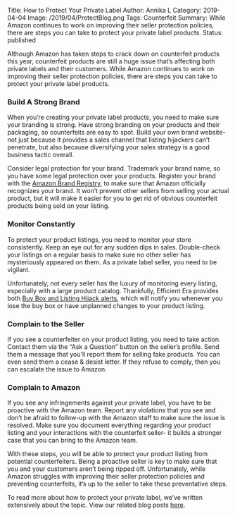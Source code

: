 Title: How to Protect Your Private Label
Author: Annika L
Category: 2019-04-04
Image: /2019/04/ProtectBlog.png
Tags: Counterfeit
Summary: While Amazon continues to work on improving their seller protection policies, there are steps you can take to protect your private label products. 
Status: published

Although Amazon has taken steps to crack down on counterfeit products this year, counterfeit products are still a huge issue that’s affecting both private labels and their customers. While Amazon continues to work on improving their seller protection policies, there are steps you can take to protect your private label products. 

### Build A Strong Brand

When you’re creating your private label products, you need to make sure your branding is strong. Have strong branding on your products and their packaging, so counterfeits are easy to spot. Build your own brand website- not just because it provides a sales channel that listing hijackers can’t penetrate, but also because diversifying your sales strategy is a good business tactic overall. 

Consider legal protection for your brand. Trademark your brand name, so you have some legal protection over your products. Register your brand with the [Amazon Brand Registry](https://brandservices.amazon.com/), to make sure that Amazon officially recognizes your brand. It won’t prevent other sellers from selling your actual product, but it will make it easier for you to get rid of obvious counterfeit products being sold on your listing. 


### Monitor Constantly

To protect your product listings, you need to monitor your store consistently. Keep an eye out for any sudden dips in sales. Double-check your listings on a regular basis to make sure no other seller has mysteriously appeared on them. As a private label seller, you need to be vigilant. 

Unfortunately, not every seller has the luxury of monitoring every listing, especially with a large product catalog. Thankfully, Efficient Era provides both [Buy Box and Listing Hijack alerts](https://efficientera.com/), which will notify you whenever you lose the buy box or have unplanned changes to your product listing. 


### Complain to the Seller

If you see a counterfeiter on your product listing, you need to take action. Contact them via the “Ask a Question” button on the seller’s profile. Send them a message that you’ll report them for selling fake products. You can even send them a cease & desist letter. If they refuse to comply, then you can escalate the issue to Amazon. 

### Complain to Amazon

If you see any infringements against your private label, you have to be proactive with the Amazon team. Report any violations that you see and don’t be afraid to follow-up with the Amazon staff to make sure the issue is resolved. Make sure you document everything regarding your product listing and your interactions with the counterfeit seller- it builds a stronger case that you can bring to the Amazon team. 

With these steps, you will be able to protect your product listing from potential counterfeiters. Being a proactive seller is key to make sure that you and your customers aren’t being ripped off. Unfortunately, while Amazon struggles with improving their seller protection policies and preventing counterfeits, it’s up to the seller to take these preventative steps. 

To read more about how to protect your private label, we’ve written extensively about the topic. View our related blog posts [here](https://efficientera.com/category/listing-hijackers.html). 
